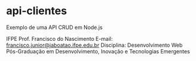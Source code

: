 # api-clientes

Exemplo de uma API CRUD em Node.js

IFPE
Prof. Francisco do Nascimento
E-mail: francisco.junior@jaboatao.ifpe.edu.br
Disciplina: Desenvolvimento Web
Pós-Graduação em Desenvolvimento, Inovação e Tecnologias Emergentes
